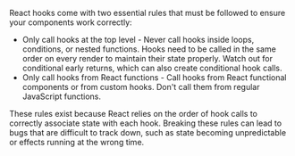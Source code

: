 React hooks come with two essential rules that must be followed to ensure your components work correctly:

- Only call hooks at the top level - Never call hooks inside loops, conditions, or nested functions. Hooks need to be called in the same order on every render to maintain their state properly. Watch out for conditional early returns, which can also create conditional hook calls.
- Only call hooks from React functions - Call hooks from React functional components or from custom hooks. Don't call them from regular JavaScript functions.

These rules exist because React relies on the order of hook calls to correctly associate state with each hook. Breaking these rules can lead to bugs that are difficult to track down, such as state becoming unpredictable or effects running at the wrong time.
